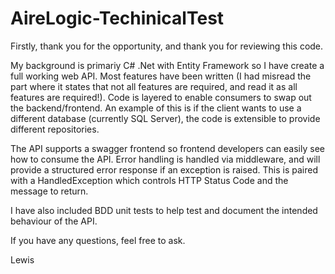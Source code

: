 # AireLogic-TechinicalTest

Firstly, thank you for the opportunity, and thank you for reviewing this code.

My background is primariy C# .Net with Entity Framework so I have create a full working web API.
Most features have been written (I had misread the part where it states that not all features are required, and read it as all features are required!).
Code is layered to enable consumers to swap out the backend/frontend. An example of this is if the client wants
to use a different database (currently SQL Server), the code is extensible to provide different repositories. 

The API supports a swagger frontend so frontend developers can easily see how to consume the API. Error handling
is handled via middleware, and will provide a structured error response if an exception is raised. This is paired 
with a HandledException which controls HTTP Status Code and the message to return. 

I have also included BDD unit tests to help test and document the intended behaviour of the API. 

If you have any questions, feel free to ask.

Lewis
